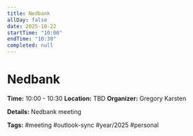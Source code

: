```yaml
---
title: Nedbank
allDay: false
date: 2025-10-22
startTime: "10:00"
endTime: "10:30"
completed: null
---
```


# Nedbank

**Time:** 10:00 - 10:30
**Location:** TBD
**Organizer:** Gregory Karsten

**Details:**
Nedbank meeting

**Tags:** #meeting #outlook-sync #year/2025 #personal
